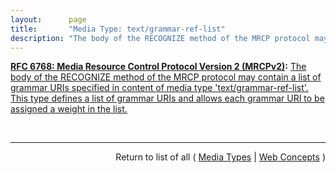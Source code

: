 ```yaml
---
layout:      page
title:       "Media Type: text/grammar-ref-list"
description: "The body of the RECOGNIZE method of the MRCP protocol may contain a list of grammar URIs specified in content of media type 'text/grammar-ref-list'. This type defines a list of grammar URIs and allows each grammar URI to be assigned a weight in the list."
---
```


**[RFC 6768: Media Resource Control Protocol Version 2 (MRCPv2)](/specs/IETF/RFC/6768 "The Media Resource Control Protocol Version 2 (MRCPv2) allows client hosts to control media service resources such as speech synthesizers, recognizers, verifiers, and identifiers residing in servers on the network. MRCPv2 is not a &#34;stand-alone&#34; protocol -- it relies on other protocols, such as the Session Initiation Protocol (SIP), to coordinate MRCPv2 clients and servers and manage sessions between them, and the Session Description Protocol (SDP) to describe, discover, and exchange capabilities. It also depends on SIP and SDP to establish the media sessions and associated parameters between the media source or sink and the media server. Once this is done, the MRCPv2 exchange operates over the control session established above, allowing the client to control the media processing resources on the speech resource server."):** [The body of the RECOGNIZE method of the MRCP protocol may contain a list of grammar URIs specified in content of media type 'text/grammar-ref-list'. This type defines a list of grammar URIs and allows each grammar URI to be assigned a weight in the list.](http://tools.ietf.org/html/rfc6787#section-9.9 "Read documentation for Media Type &#34;text/grammar-ref-list&#34;")

<br/>
<hr/>

<p style="text-align: right">Return to list of all ( <a href="../media-types">Media Types</a> | <a href="../">Web Concepts</a> )</p>